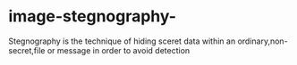 # image-stegnography-
Stegnography is the technique of hiding sceret data within an ordinary,non-secret,file or message in order to avoid detection
